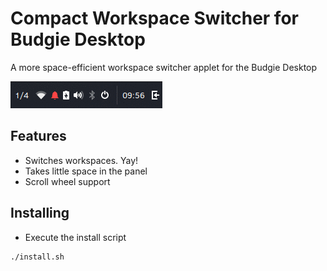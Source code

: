 # Compact Workspace Switcher for Budgie Desktop
A more space-efficient workspace switcher applet for the Budgie Desktop

![Screenshot](data/screencap.gif)

## Features
* Switches workspaces. Yay!
* Takes little space in the panel
* Scroll wheel support

## Installing
  * Execute the install script
```
./install.sh
```
